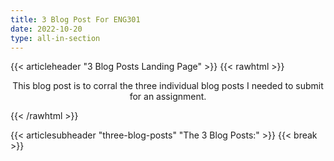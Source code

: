 ```yaml
---
title: 3 Blog Post For ENG301
date: 2022-10-20
type: all-in-section
---
```


{{< articleheader "3 Blog Posts Landing Page" >}}
{{< rawhtml >}}
<div align="center">
<p>This blog post is to corral the three individual blog posts I needed to submit for an assignment.</p>
</div>
{{< /rawhtml >}}

{{< articlesubheader "three-blog-posts" "The 3 Blog Posts:" >}}
{{< break >}}
